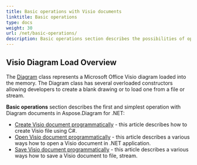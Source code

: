 ```yaml
---
title: Basic operations with Visio documents
linktitle: Basic operations
type: docs
weight: 30
url: /net/basic-operations/
description: Basic operations section describes the possibilities of opening and saving Visio documents using the Aspose.Diagram for .NET.
---
```


## **Visio Diagram Load Overview**
The [Diagram](http://www.aspose.com/api/net/diagram/aspose.diagram/diagram) class represents a Microsoft Office Visio diagram loaded into the memory. The Diagram class has several overloaded constructors allowing developers to create a blank drawing or to load one from a file or stream.

**Basic operations** section describes the first and simplest operation with Diagram documents in Aspose.Diagram for .NET:

- [Create Visio document programmatically](/net/create-visio-document/) -  this article describes how to create Visio file using C#.
- [Open Visio document programmatically](/net/open-visio-document/) - this article describes a various ways how to open a Visio document in .NET application.
- [Save Visio document programmatically](/net/save-visio-document/) - this article describes a various ways how to save a Visio document to file, stream.
